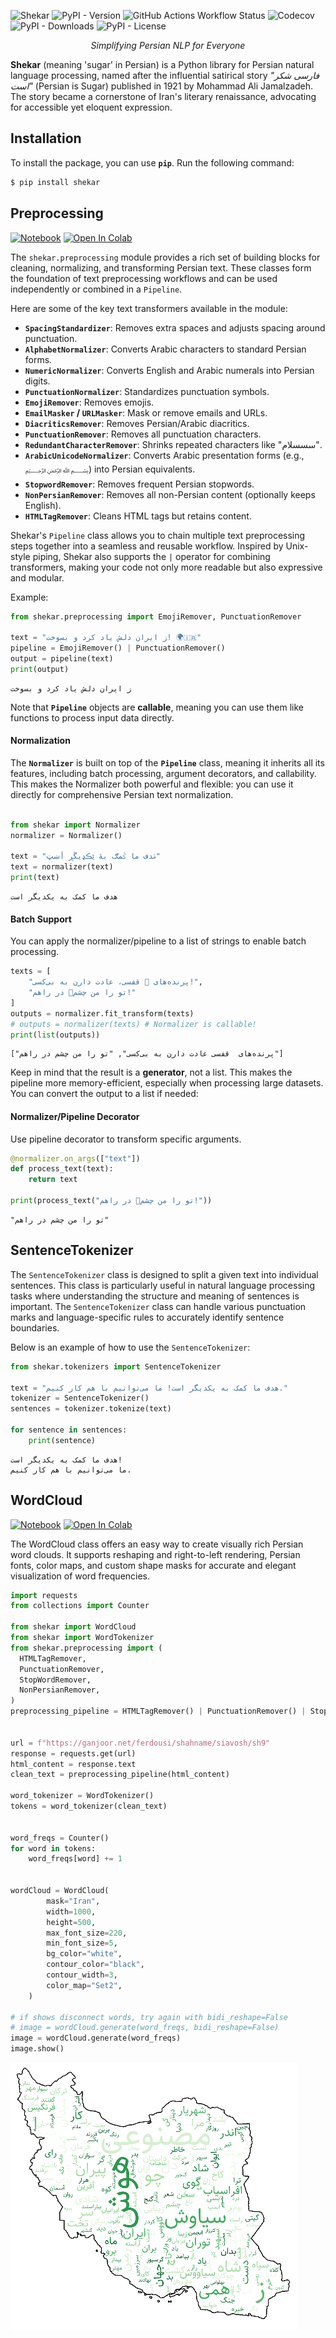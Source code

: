 
![Shekar](https://amirivojdan.io/wp-content/uploads/2025/01/shekar-lib.png)
![PyPI - Version](https://img.shields.io/pypi/v/shekar?color=00A693)
![GitHub Actions Workflow Status](https://img.shields.io/github/actions/workflow/status/amirivojdan/shekar/test.yml?color=00A693)
![Codecov](https://img.shields.io/codecov/c/github/amirivojdan/shekar?color=00A693)
![PyPI - Downloads](https://img.shields.io/pypi/dm/shekar?color=00A693)
![PyPI - License](https://img.shields.io/pypi/l/shekar?color=00A693)

<p align="center">
    <em>Simplifying Persian NLP for Everyone</em>
</p>

**Shekar** (meaning 'sugar' in Persian) is a Python library for Persian natural language processing, named after the influential satirical story *"فارسی شکر است"* (Persian is Sugar) published in 1921 by Mohammad Ali Jamalzadeh.
The story became a cornerstone of Iran's literary renaissance, advocating for accessible yet eloquent expression.
## Installation

To install the package, you can use **`pip`**. Run the following command:

<!-- termynal -->
```bash
$ pip install shekar
```

## Preprocessing

[![Notebook](https://img.shields.io/badge/Notebook-Jupyter-00A693.svg)](examples/preprocessing.ipynb)  [![Open In Colab](https://colab.research.google.com/assets/colab-badge.svg)](https://colab.research.google.com/github/amirivojdan/shekar/blob/main/examples/preprocessing.ipynb)

The `shekar.preprocessing` module provides a rich set of building blocks for cleaning, normalizing, and transforming Persian text. These classes form the foundation of text preprocessing workflows and can be used independently or combined in a `Pipeline`.

Here are some of the key text transformers available in the module:

- **`SpacingStandardizer`**: Removes extra spaces and adjusts spacing around punctuation.
- **`AlphabetNormalizer`**: Converts Arabic characters to standard Persian forms.
- **`NumericNormalizer`**: Converts English and Arabic numerals into Persian digits.
- **`PunctuationNormalizer`**: Standardizes punctuation symbols.
- **`EmojiRemover`**: Removes emojis.
- **`EmailMasker` / `URLMasker`**: Mask or remove emails and URLs.
- **`DiacriticsRemover`**: Removes Persian/Arabic diacritics.
- **`PunctuationRemover`**: Removes all punctuation characters.
- **`RedundantCharacterRemover`**: Shrinks repeated characters like "سسسلام".
- **`ArabicUnicodeNormalizer`**: Converts Arabic presentation forms (e.g., ﷽) into Persian equivalents.
- **`StopwordRemover`**: Removes frequent Persian stopwords.
- **`NonPersianRemover`**: Removes all non-Persian content (optionally keeps English).
- **`HTMLTagRemover`**: Cleans HTML tags but retains content.

Shekar's `Pipeline` class allows you to chain multiple text preprocessing steps together into a seamless and reusable workflow. Inspired by Unix-style piping, Shekar also supports the `|` operator for combining transformers, making your code not only more readable but also expressive and modular.

Example: 

```python
from shekar.preprocessing import EmojiRemover, PunctuationRemover

text = "ز ایران دلش یاد کرد و بسوخت! 🌍🇮🇷"
pipeline = EmojiRemover() | PunctuationRemover()
output = pipeline(text)
print(output)
```

```shell
ز ایران دلش یاد کرد و بسوخت
```

Note that **`Pipeline`** objects are **callable**, meaning you can use them like functions to process input data directly.

#### Normalization

The **`Normalizer`** is built on top of the **`Pipeline`** class, meaning it inherits all its features, including batch processing, argument decorators, and callability. This makes the Normalizer both powerful and flexible: you can use it directly for comprehensive Persian text normalization.

```python

from shekar import Normalizer
normalizer = Normalizer()

text = "ۿدف ما ػمګ بۀ ێڪډيڱڕ أښټ"
text = normalizer(text) 
print(text)
```
```shell
هدف ما کمک به یکدیگر است
```

#### Batch Support
You can apply the normalizer/pipeline to a list of strings to enable batch processing.

```python
texts = [
    "پرنده‌های 🐔 قفسی، عادت دارن به بی‌کسی!",
    "تو را من چشم👀 در راهم!"
]
outputs = normalizer.fit_transform(texts)
# outputs = normalizer(texts) # Normalizer is callable! 
print(list(outputs))
```

```shell
["پرنده‌های  قفسی عادت دارن به بی‌کسی", "تو را من چشم در راهم"]
```

Keep in mind that the result is a **generator**, not a list. This makes the pipeline more memory-efficient, especially when processing large datasets. You can convert the output to a list if needed:

#### Normalizer/Pipeline Decorator
Use pipeline decorator to transform specific arguments.
```python
@normalizer.on_args(["text"])
def process_text(text):
    return text

print(process_text("تو را من چشم👀 در راهم!"))
```

```shell
"تو را من چشم در راهم"
```

## SentenceTokenizer

The `SentenceTokenizer` class is designed to split a given text into individual sentences. This class is particularly useful in natural language processing tasks where understanding the structure and meaning of sentences is important. The `SentenceTokenizer` class can handle various punctuation marks and language-specific rules to accurately identify sentence boundaries.

Below is an example of how to use the `SentenceTokenizer`:

```python
from shekar.tokenizers import SentenceTokenizer

text = "هدف ما کمک به یکدیگر است! ما می‌توانیم با هم کار کنیم."
tokenizer = SentenceTokenizer()
sentences = tokenizer.tokenize(text)

for sentence in sentences:
    print(sentence)
```

```output
هدف ما کمک به یکدیگر است!
ما می‌توانیم با هم کار کنیم.
```

## WordCloud

[![Notebook](https://img.shields.io/badge/Notebook-Jupyter-00A693.svg)](examples/word_cloud.ipynb)  [![Open In Colab](https://colab.research.google.com/assets/colab-badge.svg)](https://colab.research.google.com/github/amirivojdan/shekar/blob/main/examples/word_cloud.ipynb)

The WordCloud class offers an easy way to create visually rich Persian word clouds. It supports reshaping and right-to-left rendering, Persian fonts, color maps, and custom shape masks for accurate and elegant visualization of word frequencies.

```python
import requests
from collections import Counter

from shekar import WordCloud
from shekar import WordTokenizer
from shekar.preprocessing import (
  HTMLTagRemover,
  PunctuationRemover,
  StopWordRemover,
  NonPersianRemover,
)
preprocessing_pipeline = HTMLTagRemover() | PunctuationRemover() | StopWordRemover() | NonPersianRemover()


url = f"https://ganjoor.net/ferdousi/shahname/siavosh/sh9"
response = requests.get(url)
html_content = response.text
clean_text = preprocessing_pipeline(html_content)

word_tokenizer = WordTokenizer()
tokens = word_tokenizer(clean_text)


word_freqs = Counter()
for word in tokens:
    word_freqs[word] += 1


wordCloud = WordCloud(
        mask="Iran",
        width=1000,
        height=500,
        max_font_size=220,
        min_font_size=5,
        bg_color="white",
        contour_color="black",
        contour_width=3,
        color_map="Set2",
    )

# if shows disconnect words, try again with bidi_reshape=False
# image = wordCloud.generate(word_freqs, bidi_reshape=False)
image = wordCloud.generate(word_freqs)
image.show()
```

![](https://raw.githubusercontent.com/amirivojdan/shekar/main/assets/wordcloud_example.png)